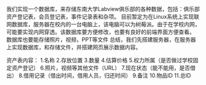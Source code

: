 
我们实现一个数据库，来存储东南大学Labview俱乐部的各种数据，包括：俱乐部资产登记表，会员登记表，事件记录表和杂项。
目前暂定为在Linux系统上实现联网数据库，服务器在校内的一台电脑上，该电脑可以为树莓派。由于在学校内网，可能要实现内网穿透。该数据库要方便修改，也要有良好的前端界面方便查看。
数据库也要能存储照片，视频，PPT等文件
总结，我们先搭建服务器，在服务器上实现数据库，和存储文件，并搭建网页展示数据内容。

资产表内容：
1.名称
2.存放位置
3.数量
4.估算价格
5.权力所属（是否做过学校固定资产登记）
6.照片，视频等其他文件（URL）
7.现在状态（能不能用，是否借出）
8.借用记录（借出时间，借用人员，归还时间）
9.备注
10.物品ID
11.总ID